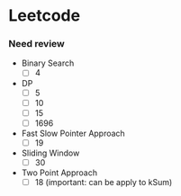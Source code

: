 # Leetcode
 
### Need review
- Binary Search
    - [ ] 4
- DP
    - [ ] 5
    - [ ] 10
    - [ ] 15
    - [ ] 1696
- Fast Slow Pointer Approach
    - [ ] 19
- Sliding Window
    - [ ] 30
- Two Point Approach
    - [ ] 18 (important: can be apply to kSum)